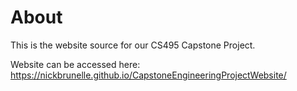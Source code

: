 # About
This is the website source for our CS495 Capstone Project.

Website can be accessed here: https://nickbrunelle.github.io/CapstoneEngineeringProjectWebsite/

